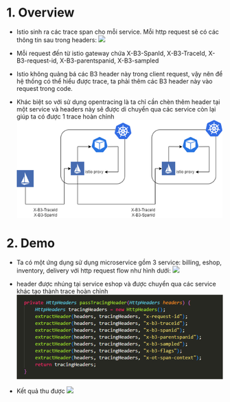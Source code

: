 # 1. Overview
- Istio sinh ra các trace span cho mỗi service. Mỗi http request sẽ có các thông tin sau trong headers:
    ![](https://i0.wp.com/piotrminkowski.com/wp-content/uploads/2022/01/Screenshot-2022-01-30-at-00.31.05.png?resize=768%2C442&ssl=1)

- Mỗi request đến từ istio gateway chứa X-B3-SpanId, X-B3-TraceId, X-B3-request-id, X-B3-parentspanid, X-B3-sampled

- Istio không quảng bá các B3 header này trong client request, vậy nên để hệ thống có thể hiểu được trace, ta phải thêm các B3 header này vào request trong code.

- Khác biệt so với sử dụng opentracing là ta chỉ cần chèn thêm header tại một service và headers này sẽ được di chuyển qua các service còn lại giúp ta có được 1 trace hoàn chỉnh
    ![](./images/traceid.png)

# 2. Demo
- Ta có một ứng dụng sử dụng microservice gồm 3 service: billing, eshop, inventory, delivery với http request flow như hình dưới:
    ![](https://miro.medium.com/max/432/0*ONqARj07oy9zZ6eV.jpg)

- header được nhúng tại service eshop và được chuyển qua các service khác tạo thành trace hoàn chỉnh
  ![](./images/code.PNG)

- Kết quả thu được
  ![](https://miro.medium.com/max/700/0*Y4z2dPIsE3Cwoz1N.jpg)